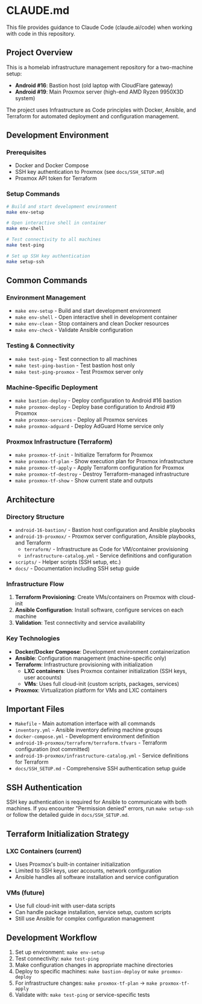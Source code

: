 # CLAUDE.md

This file provides guidance to Claude Code (claude.ai/code) when working with code in this repository.

## Project Overview

This is a homelab infrastructure management repository for a two-machine setup:
- **Android #16**: Bastion host (old laptop with CloudFlare gateway)
- **Android #19**: Main Proxmox server (high-end AMD Ryzen 9950X3D system)

The project uses Infrastructure as Code principles with Docker, Ansible, and Terraform for automated deployment and configuration management.

## Development Environment

### Prerequisites
- Docker and Docker Compose
- SSH key authentication to Proxmox (see `docs/SSH_SETUP.md`)
- Proxmox API token for Terraform

### Setup Commands
```bash
# Build and start development environment
make env-setup

# Open interactive shell in container
make env-shell

# Test connectivity to all machines
make test-ping

# Set up SSH key authentication
make setup-ssh
```

## Common Commands

### Environment Management
- `make env-setup` - Build and start development environment
- `make env-shell` - Open interactive shell in development container
- `make env-clean` - Stop containers and clean Docker resources
- `make env-check` - Validate Ansible configuration

### Testing & Connectivity
- `make test-ping` - Test connection to all machines
- `make test-ping-bastion` - Test bastion host only
- `make test-ping-proxmox` - Test Proxmox server only

### Machine-Specific Deployment
- `make bastion-deploy` - Deploy configuration to Android #16 bastion
- `make proxmox-deploy` - Deploy base configuration to Android #19 Proxmox
- `make proxmox-services` - Deploy all Proxmox services
- `make proxmox-adguard` - Deploy AdGuard Home service only

### Proxmox Infrastructure (Terraform)
- `make proxmox-tf-init` - Initialize Terraform for Proxmox
- `make proxmox-tf-plan` - Show execution plan for Proxmox infrastructure
- `make proxmox-tf-apply` - Apply Terraform configuration for Proxmox
- `make proxmox-tf-destroy` - Destroy Terraform-managed infrastructure
- `make proxmox-tf-show` - Show current state and outputs

## Architecture

### Directory Structure
- `android-16-bastion/` - Bastion host configuration and Ansible playbooks
- `android-19-proxmox/` - Proxmox server configuration, Ansible playbooks, and Terraform
  - `terraform/` - Infrastructure as Code for VM/container provisioning
  - `infrastructure-catalog.yml` - Service definitions and configuration
- `scripts/` - Helper scripts (SSH setup, etc.)
- `docs/` - Documentation including SSH setup guide

### Infrastructure Flow
1. **Terraform Provisioning**: Create VMs/containers on Proxmox with cloud-init
2. **Ansible Configuration**: Install software, configure services on each machine
3. **Validation**: Test connectivity and service availability

### Key Technologies
- **Docker/Docker Compose**: Development environment containerization
- **Ansible**: Configuration management (machine-specific only)
- **Terraform**: Infrastructure provisioning with initialization
  - **LXC containers**: Uses Proxmox container initialization (SSH keys, user accounts)
  - **VMs**: Uses full cloud-init (custom scripts, packages, services)
- **Proxmox**: Virtualization platform for VMs and LXC containers

## Important Files
- `Makefile` - Main automation interface with all commands
- `inventory.yml` - Ansible inventory defining machine groups
- `docker-compose.yml` - Development environment definition
- `android-19-proxmox/terraform/terraform.tfvars` - Terraform configuration (not committed)
- `android-19-proxmox/infrastructure-catalog.yml` - Service definitions for Terraform
- `docs/SSH_SETUP.md` - Comprehensive SSH authentication setup guide

## SSH Authentication
SSH key authentication is required for Ansible to communicate with both machines. If you encounter "Permission denied" errors, run `make setup-ssh` or follow the detailed guide in `docs/SSH_SETUP.md`.

## Terraform Initialization Strategy

### LXC Containers (current)
- Uses Proxmox's built-in container initialization
- Limited to SSH keys, user accounts, network configuration
- Ansible handles all software installation and service configuration

### VMs (future)
- Use full cloud-init with user-data scripts
- Can handle package installation, service setup, custom scripts
- Still use Ansible for complex configuration management

## Development Workflow
1. Set up environment: `make env-setup`
2. Test connectivity: `make test-ping`
3. Make configuration changes in appropriate machine directories
4. Deploy to specific machines: `make bastion-deploy` or `make proxmox-deploy`
5. For infrastructure changes: `make proxmox-tf-plan` → `make proxmox-tf-apply`
6. Validate with: `make test-ping` or service-specific tests